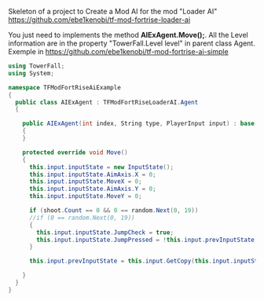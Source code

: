 Skeleton of a project to Create a Mod AI for the mod "Loader AI" https://github.com/ebe1kenobi/tf-mod-fortrise-loader-ai

You just need to implements the method **AIExAgent.Move();**. All the Level information are in the property "TowerFall.Level level" in parent class Agent. Exemple in https://github.com/ebe1kenobi/tf-mod-fortrise-ai-simple

```C#
using TowerFall;
using System;

namespace TFModFortRiseAiExample
{
  public class AIExAgent : TFModFortRiseLoaderAI.Agent
  {

    public AIExAgent(int index, String type, PlayerInput input) : base(index, type, input)
    {
    }

    protected override void Move()
    {
      this.input.inputState = new InputState();
      this.input.inputState.AimAxis.X = 0;
      this.input.inputState.MoveX = 0;
      this.input.inputState.AimAxis.Y = 0;
      this.input.inputState.MoveY = 0;

      if (shoot.Count == 0 && 0 == random.Next(0, 19))
      //if (0 == random.Next(0, 19))
      {
        this.input.inputState.JumpCheck = true;
        this.input.inputState.JumpPressed = !this.input.prevInputState.JumpCheck;
      }

      this.input.prevInputState = this.input.GetCopy(this.input.inputState);

    }
  }
}

```
